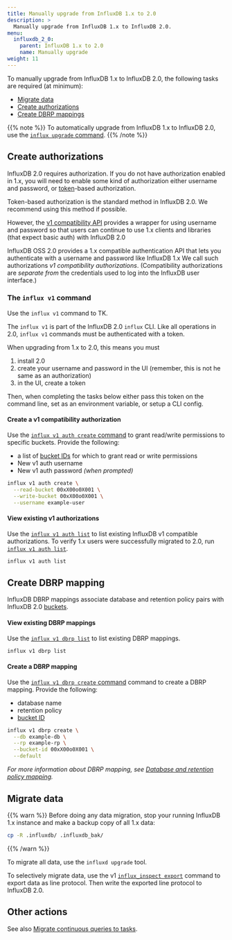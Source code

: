 ```yaml
---
title: Manually upgrade from InfluxDB 1.x to 2.0
description: >
  Manually upgrade from InfluxDB 1.x to InfluxDB 2.0.
menu:
  influxdb_2_0:
    parent: InfluxDB 1.x to 2.0
    name: Manually upgrade
weight: 11
---
```


To manually upgrade from InfluxDB 1.x to InfluxDB 2.0, the following tasks are required (at minimum):

- [Migrate data](#migrate-data)
- [Create authorizations](#create-authorization-token)
- [Create DBRP mappings](#create-dbrp-mapping)

{{% note %}}
To automatically upgrade from InfluxDB 1.x to InfluxDB 2.0, use the [`influx upgrade` command](/influxdb/v2.0/upgrade/v1-to-v2/).
{{% /note %}}

## Create authorizations
InfluxDB 2.0 requires authorization.
If you do not have authorization enabled in 1.x, you will need to enable some kind of authorization
either username and password, or [token](https://docs.influxdata.com/influxdb/cloud/reference/glossary/#token)-based authorization.

Token-based authorization is the standard method in InfluxDB 2.0.
We recommend using this method if possible.

However, the [v1 compatibility API]() provides a wrapper for using username and password so that users can continue to use 1.x clients and libraries
(that expect basic auth) with InfluxDB 2.0

InfluxDB OSS 2.0 provides a 1.x compatible authentication API that lets you
authenticate with a username and password like InfluxDB 1.x
We call such authorizations _v1 compatibility authorizations_.
(Compatibility authorizations are _separate from_ the credentials used to log into the InfluxDB user interface.)

### The `influx v1` command

Use the `influx v1` command to TK.

The `influx v1` is part of the InfluxDB 2.0 `influx` CLI.
Like all operations in 2.0, `influx v1` commands must be authenticated with a token.


When upgrading from 1.x to 2.0, this means you must 

1. install 2.0
2. create your username and password in the UI (remember, this is not he same as an authorization)
3. in the UI, create a token

Then, when completing the tasks below either pass this token on the command line, set as an environment variable, or setup a CLI config.

#### Create a v1 compatibility authorization
<!-- a v1 auth setup -- how to add a v1 auth username/password combo -->
Use the [`influx v1 auth create` command](/influxdb/v2.0/reference/cli/influx/v1/auth/create/)
to grant read/write permissions to specific buckets.
Provide the following:

- a list of [bucket IDs](/influxdb/v2.0/organizations/buckets/view-buckets/) for which to grant read or write permissions
- New v1 auth username
- New v1 auth password _(when prompted)_

```sh
influx v1 auth create \
  --read-bucket 00xX00o0X001 \
  --write-bucket 00xX00o0X001 \
  --username example-user
```

#### View existing v1 authorizations
Use the [`influx v1 auth list`](/influxdb/v2.0/reference/cli/influx/v1/auth/list/)
to list existing InfluxDB v1 compatible authorizations.
To verify 1.x users were successfully migrated to 2.0, run [`influx v1 auth list`](/influxdb/v2.0/reference/cli/influx/v1/auth/list/).

```sh
influx v1 auth list
```

## Create DBRP mapping
InfluxDB DBRP mappings associate database and retention policy pairs
with InfluxDB 2.0 [buckets](/influxdb/v2.0/reference/glossary/#bucket).

#### View existing DBRP mappings
Use the [`influx v1 dbrp list`](/influxdb/v2.0/reference/cli/influx/v1/dbrp/list/) to list existing DBRP mappings.

```sh
influx v1 dbrp list
```

#### Create a DBRP mapping
Use the [`influx v1 dbrp create` command](/influxdb/v2.0/reference/cli/influx/v1/dbrp/create/)
command to create a DBRP mapping.
Provide the following:

- database name
- retention policy
- [bucket ID](/influxdb/v2.0/organizations/buckets/view-buckets/)

```sh
influx v1 dbrp create \
  --db example-db \
  --rp example-rp \
  --bucket-id 00xX00o0X001 \
  --default
```

_For more information about DBRP mapping, see [Database and retention policy mapping](/influxdb/v2.0/reference/api/influxdb-1x/dbrp/)._

## Migrate data
{{% warn %}}
Before doing any data migration,
stop your running InfluxDB 1.x instance and make a backup copy of all 1.x data:
```sh
cp -R .influxdb/ .influxdb_bak/
```
{{% /warn %}}

To migrate all data, use the `influxd upgrade` tool.
<!-- Is there a way to use `influxd upgrade` for time series data only, and ignore other resources/configs? -->

To selectively migrate data, use the v1 [`influx_inspect export`](/influxdb/v1.8/tools/influx_inspect/#export) command to export data as line protocol.
Then write the exported line protocol to InfluxDB 2.0.

## Other actions
See also [Migrate continuous queries to tasks](/influxdb/v2.0/upgrade/v1-to-v2/migrate-cqs/).
